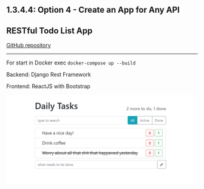 ## 1.3.4.4: Option 4 - Create an App for Any API

## RESTful Todo List App

[GitHub repository](https://github.com/Vostbur/daily-tasks-drf)

---

For start in Docker exec `docker-compose up --build`

Backend: Django Rest Framework

Frontend: ReactJS with Bootstrap

![](https://github.com/Vostbur/daily-tasks-drf/raw/master/react-app-daily-tasks.png)